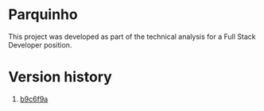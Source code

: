 # Parquinho

This project was developed as part of the technical analysis for a Full Stack Developer position.

# Version history
1. [b9c6f9a](https://github.com/obrennomartins/Parquinho/tree/b9c6f9a67c82f275426de762d3551aa633e9ad6a)
